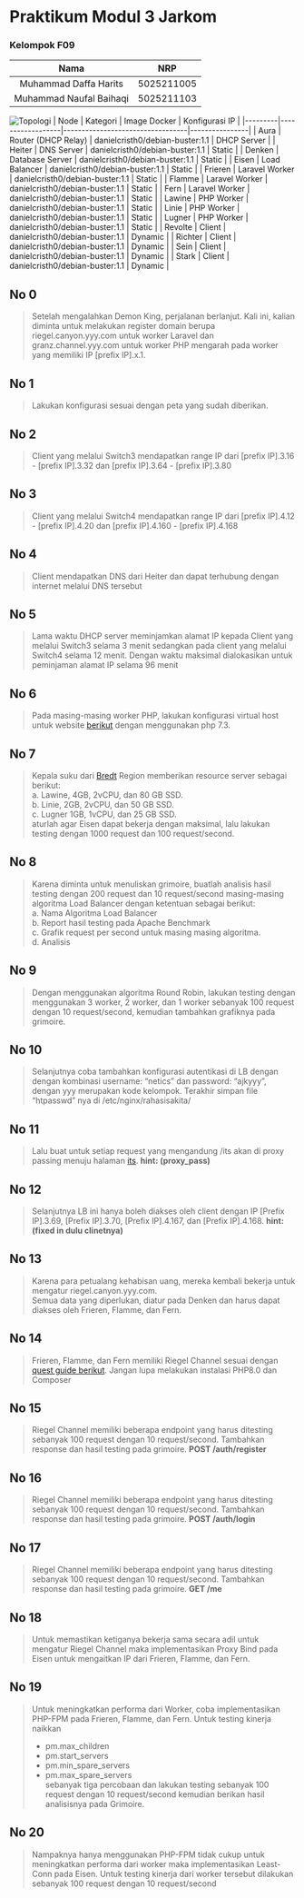 # Praktikum Modul 3 Jarkom
### Kelompok F09
|   Nama   |      NRP      |
|:--------:|:-------------:|
| Muhammad Daffa Harits | 5025211005 |
| Muhammad Naufal Baihaqi | 5025211103 |

![Topologi](https://github.com/LuvinVictii/Jarkom-Modul-3-F09-2023/assets/78089862/c680902e-2c04-4089-8b64-ab4d341abbab)
| Node    | Kategori         | Image Docker                     | Konfigurasi IP |
|---------|------------------|----------------------------------|----------------|
| Aura    | Router (DHCP Relay) | danielcristh0/debian-buster:1.1 | DHCP Server    |
| Heiter  | DNS Server       | danielcristh0/debian-buster:1.1 | Static         |
| Denken  | Database Server  | danielcristh0/debian-buster:1.1 | Static         |
| Eisen   | Load Balancer    | danielcristh0/debian-buster:1.1 | Static         |
| Frieren | Laravel Worker   | danielcristh0/debian-buster:1.1 | Static         |
| Flamme  | Laravel Worker   | danielcristh0/debian-buster:1.1 | Static         |
| Fern    | Laravel Worker   | danielcristh0/debian-buster:1.1 | Static         |
| Lawine  | PHP Worker       | danielcristh0/debian-buster:1.1 | Static         |
| Linie   | PHP Worker       | danielcristh0/debian-buster:1.1 | Static         |
| Lugner  | PHP Worker       | danielcristh0/debian-buster:1.1 | Static         |
| Revolte | Client           | danielcristh0/debian-buster:1.1 | Dynamic        |
| Richter | Client           | danielcristh0/debian-buster:1.1 | Dynamic        |
| Sein    | Client           | danielcristh0/debian-buster:1.1 | Dynamic        |
| Stark   | Client           | danielcristh0/debian-buster:1.1 | Dynamic        |


## No 0
>Setelah mengalahkan Demon King, perjalanan berlanjut. Kali ini, kalian diminta untuk melakukan register domain berupa riegel.canyon.yyy.com untuk worker Laravel dan granz.channel.yyy.com untuk worker PHP mengarah pada worker yang memiliki IP \[prefix IP].x.1.


## No 1
>Lakukan konfigurasi sesuai dengan peta yang sudah diberikan.


## No 2
>Client yang melalui Switch3 mendapatkan range IP dari \[prefix IP].3.16 - \[prefix IP].3.32 dan \[prefix IP].3.64 - \[prefix IP].3.80


## No 3
>Client yang melalui Switch4 mendapatkan range IP dari \[prefix IP].4.12 - \[prefix IP].4.20 dan \[prefix IP].4.160 - \[prefix IP].4.168


## No 4
>Client mendapatkan DNS dari Heiter dan dapat terhubung dengan internet melalui DNS tersebut


## No 5
>Lama waktu DHCP server meminjamkan alamat IP kepada Client yang melalui Switch3 selama 3 menit sedangkan pada client yang melalui Switch4 selama 12 menit. Dengan waktu maksimal dialokasikan untuk peminjaman alamat IP selama 96 menit


## No 6
>Pada masing-masing worker PHP, lakukan konfigurasi virtual host untuk website [berikut](https://drive.google.com/file/d/1ViSkRq7SmwZgdK64eRbr5Fm1EGCTPrU1/view?usp=sharing) dengan menggunakan php 7.3.


## No 7
>Kepala suku dari [Bredt](https://frieren.fandom.com/wiki/Bredt_Region) Region memberikan resource server sebagai berikut:<br>
a. Lawine, 4GB, 2vCPU, dan 80 GB SSD.<br>
b. Linie, 2GB, 2vCPU, dan 50 GB SSD.<br>
c. Lugner 1GB, 1vCPU, dan 25 GB SSD.<br>
aturlah agar Eisen dapat bekerja dengan maksimal, lalu lakukan testing dengan 1000 request dan 100 request/second.


## No 8
>Karena diminta untuk menuliskan grimoire, buatlah analisis hasil testing dengan 200 request dan 10 request/second masing-masing algoritma Load Balancer dengan ketentuan sebagai berikut:<br>
a. Nama Algoritma Load Balancer<br>
b. Report hasil testing pada Apache Benchmark<br>
c. Grafik request per second untuk masing masing algoritma.<br> 
d. Analisis


## No 9
>Dengan menggunakan algoritma Round Robin, lakukan testing dengan menggunakan 3 worker, 2 worker, dan 1 worker sebanyak 100 request dengan 10 request/second, kemudian tambahkan grafiknya pada grimoire.


## No 10
>Selanjutnya coba tambahkan konfigurasi autentikasi di LB dengan dengan kombinasi username: “netics” dan password: “ajkyyy”, dengan yyy merupakan kode kelompok. Terakhir simpan file “htpasswd” nya di /etc/nginx/rahasisakita/


## No 11
>Lalu buat untuk setiap request yang mengandung /its akan di proxy passing menuju halaman [its](https://www.its.ac.id). <b>hint: (proxy_pass)</b>


## No 12
>Selanjutnya LB ini hanya boleh diakses oleh client dengan IP \[Prefix IP].3.69, \[Prefix IP].3.70, \[Prefix IP].4.167, dan \[Prefix IP].4.168. <b>hint: (fixed in dulu clinetnya)</b>


## No 13
>Karena para petualang kehabisan uang, mereka kembali bekerja untuk mengatur riegel.canyon.yyy.com.<br>
>Semua data yang diperlukan, diatur pada Denken dan harus dapat diakses oleh Frieren, Flamme, dan Fern.


## No 14
>Frieren, Flamme, dan Fern memiliki Riegel Channel sesuai dengan [quest guide berikut](https://github.com/martuafernando/laravel-praktikum-jarkom). Jangan lupa melakukan instalasi PHP8.0 dan Composer 


## No 15
>Riegel Channel memiliki beberapa endpoint yang harus ditesting sebanyak 100 request dengan 10 request/second. Tambahkan response dan hasil testing pada grimoire. <b>POST /auth/register</b>


## No 16
>Riegel Channel memiliki beberapa endpoint yang harus ditesting sebanyak 100 request dengan 10 request/second. Tambahkan response dan hasil testing pada grimoire. <b>POST /auth/login</b>


## No 17
>Riegel Channel memiliki beberapa endpoint yang harus ditesting sebanyak 100 request dengan 10 request/second. Tambahkan response dan hasil testing pada grimoire. <b>GET /me</b>


## No 18
>Untuk memastikan ketiganya bekerja sama secara adil untuk mengatur Riegel Channel maka implementasikan Proxy Bind pada Eisen untuk mengaitkan IP dari Frieren, Flamme, dan Fern.


## No 19
>Untuk meningkatkan performa dari Worker, coba implementasikan PHP-FPM pada Frieren, Flamme, dan Fern. Untuk testing kinerja naikkan<br>
>- pm.max_children<br>
>- pm.start_servers<br>
>- pm.min_spare_servers<br>
>- pm.max_spare_servers<br>
>sebanyak tiga percobaan dan lakukan testing sebanyak 100 request dengan 10 request/second kemudian berikan hasil analisisnya pada Grimoire.


## No 20
>Nampaknya hanya menggunakan PHP-FPM tidak cukup untuk meningkatkan performa dari worker maka implementasikan Least-Conn pada Eisen. Untuk testing kinerja dari worker tersebut dilakukan sebanyak 100 request dengan 10 request/second


